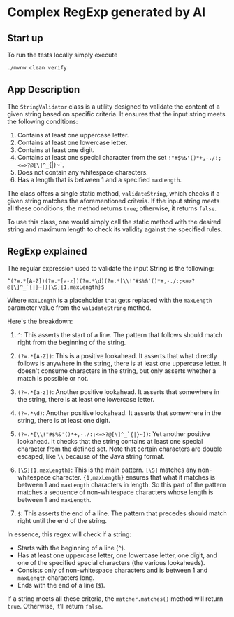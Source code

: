 # Complex RegExp generated by AI

## Start up

To run the tests locally simply execute

```bash
./mvnw clean verify
```

## App Description

The `StringValidator` class is a utility designed to validate the content of a given string based on specific criteria.
It ensures that the input string meets the following conditions:

1. Contains at least one uppercase letter.
2. Contains at least one lowercase letter.
3. Contains at least one digit.
4. Contains at least one special character from the set `!"#$%&'()*+,-./:;<=>?@[\]^_`{|}~`.
5. Does not contain any whitespace characters.
6. Has a length that is between 1 and a specified `maxLength`.

The class offers a single static method, `validateString`, which checks if a given string matches the aforementioned criteria.
If the input string meets all these conditions, the method returns `true`; otherwise, it returns `false`.

To use this class, one would simply call the static method with the desired string and maximum length to check its validity against the specified
rules.

## RegExp explained

The regular expression used to validate the input String is the following:
```regexp
^(?=.*[A-Z])(?=.*[a-z])(?=.*\d)(?=.*[\\!"#$%&'()*+,-./:;<=>?@[\]^_`{|}~])[\S]{1,maxLength}$
```
Where `maxLength` is a placeholder that gets replaced with the `maxLength` parameter value from the `validateString` method.

Here's the breakdown:

1. `^`: This asserts the start of a line. The pattern that follows should match right from the beginning of the string.

2. `(?=.*[A-Z])`: This is a positive lookahead. It asserts that what directly follows is anywhere in the string, there is at least one uppercase letter. It doesn't consume characters in the string, but only asserts whether a match is possible or not.

3. `(?=.*[a-z])`: Another positive lookahead. It asserts that somewhere in the string, there is at least one lowercase letter.

4. `(?=.*\d)`: Another positive lookahead. It asserts that somewhere in the string, there is at least one digit.

5. ```(?=.*[\\!"#$%&'()*+,-./:;<=>?@[\]^_`{|}~])```: Yet another positive lookahead. It checks that the string contains at least one special character from the defined set. Note that certain characters are double escaped, like `\\` because of the Java string format.

6. `[\S]{1,maxLength}`: This is the main pattern. `[\S]` matches any non-whitespace character. `{1,maxLength}` ensures that what it matches is between 1 and `maxLength` characters in length. So this part of the pattern matches a sequence of non-whitespace characters whose length is between 1 and `maxLength`.

7. `$`: This asserts the end of a line. The pattern that precedes should match right until the end of the string.

In essence, this regex will check if a string:

- Starts with the beginning of a line (`^`).
- Has at least one uppercase letter, one lowercase letter, one digit, and one of the specified special characters (the various lookaheads).
- Consists only of non-whitespace characters and is between 1 and `maxLength` characters long.
- Ends with the end of a line (`$`).

If a string meets all these criteria, the `matcher.matches()` method will return `true`. Otherwise, it'll return `false`.
